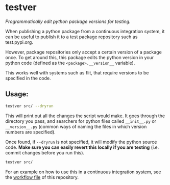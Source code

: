 # testver

*Programmatically edit python package versions for testing.*

When publishing a python package from a continuous integration system, it can
be useful to publish it to a test package repository such as test.pypi.org.

However, package repositories only accept a certain version of a package once.
To get around this, this package edits the python version in your python code
(defined as the `<package>.__version__` variable).

This works well with systems such as flit, that require versions to be
specified in the code.

## Usage:

```bash
testver src/ --dryrun
```

This will print out all the changes the script would make. It goes through the
directory you pass, and searchers for python files called `__init__.py` or
`__version__.py` (common ways of naming the files in which version numbers
are specified).

Once found, if `--dryrun` is not specified, it will modify the python source
code. **Make sure you can easily revert this locally if you are testing**
(i.e. commit changes before you run this).

```bash
testver src/
```

For an example on how to use this in a continuous integration system, see
the 
[workflow file](https://github.com/janfreyberg/testver/blob/master/.github/workflows/test.yml#L39#L52)
of this repository.